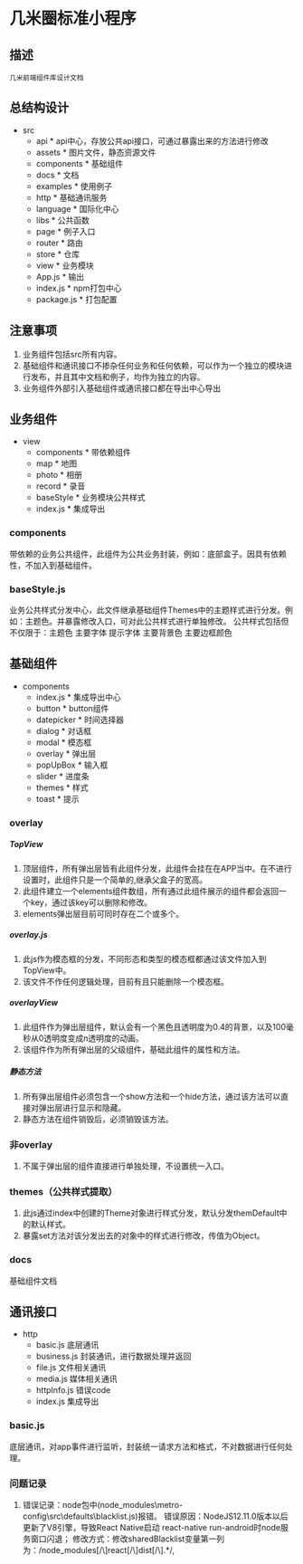 <!--
 * @Descripttion: 
 * @version: 
 * @Author: liujinyuan
 * @Date: 2019-08-26 16:48:01
 * @LastEditors: liujinyuan
 * @LastEditTime: 2019-10-29 09:04:35
 -->
# 几米圈标准小程序

## 描述
```
几米前端组件库设计文档
```

## 总结构设计
- src
    - api                   * api中心，存放公共api接口，可通过暴露出来的方法进行修改
    - assets                * 图片文件，静态资源文件
    - components            * 基础组件
    - docs                  * 文档
    - examples              * 使用例子
    - http                  * 基础通讯服务
    - language              * 国际化中心
    - libs                  * 公共函数
    - page                  * 例子入口
    - router                * 路由
    - store                 * 仓库
    - view                  * 业务模块
    - App.js                * 输出
    - index.js              * npm打包中心
    - package.js            * 打包配置

## 注意事项
1. 业务组件包括src所有内容。
2. 基础组件和通讯接口不掺杂任何业务和任何依赖，可以作为一个独立的模块进行发布，并且其中文档和例子，均作为独立的内容。
3. 业务组件外部引入基础组件或通讯接口都在导出中心导出


## 业务组件
- view
    - components            * 带依赖组件
    - map                   * 地图
    - photo                 * 相册
    - record                * 录音
    - baseStyle             * 业务模块公共样式
    - index.js              * 集成导出

### components
带依赖的业务公共组件，此组件为公共业务封装，例如：底部盒子。因具有依赖性，不加入到基础组件。

### baseStyle.js
业务公共样式分发中心，此文件继承基础组件Themes中的主题样式进行分发。例如：主题色。并暴露修改入口，可对此公共样式进行单独修改。
公共样式包括但不仅限于：主题色  主要字体  提示字体  主要背景色  主要边框颜色




## 基础组件
- components
    - index.js              * 集成导出中心
    - button                * button组件
    - datepicker            * 时间选择器
    - dialog                * 对话框
    - modal                 * 模态框
    - overlay               * 弹出层
    - popUpBox              * 输入框
    - slider                * 进度条
    - themes                * 样式
    - toast                 * 提示

### overlay

##### TopView
1. 顶层组件，所有弹出层皆有此组件分发，此组件会挂在在APP当中。在不进行设置时，此组件只是一个简单的<View>,继承父盒子的宽高。
2. 此组件建立一个elements组件数组，所有通过此组件展示的组件都会返回一个key，通过该key可以删除和修改。
3. elements弹出层目前可同时存在二个或多个。

##### overlay.js
1. 此js作为模态框的分发，不同形态和类型的模态框都通过该文件加入到TopView中。
2. 该文件不作任何逻辑处理，目前有且只能删除一个模态框。

##### overlayView
1. 此组件作为弹出层组件，默认会有一个黑色且透明度为0.4的背景，以及100毫秒从0透明度变成n透明度的动画。
2. 该组件作为所有弹出层的父级组件，基础此组件的属性和方法。

##### 静态方法
1. 所有弹出层组件必须包含一个show方法和一个hide方法，通过该方法可以直接对弹出层进行显示和隐藏。
2. 静态方法在组件销毁后，必须销毁该方法。


### 非overlay
1. 不属于弹出层的组件直接进行单独处理，不设置统一入口。


### themes（公共样式提取）
1. 此js通过index中创建的Theme对象进行样式分发，默认分发themDefault中的默认样式。
2. 暴露set方法对该分发出去的对象中的样式进行修改，传值为Object。


### docs
基础组件文档


## 通讯接口

- http
    - basic.js                 底层通讯
    - business.js              封装通讯，进行数据处理并返回
    - file.js                  文件相关通讯
    - media.js                 媒体相关通讯
    - httpInfo.js              错误code
    - index.js                 集成导出

### basic.js
底层通讯，对app事件进行监听，封装统一请求方法和格式，不对数据进行任何处理。


### 问题记录
1. 错误记录：node包中(node_modules\metro-config\src\defaults\blacklist.js)报错。
   错误原因：NodeJS12.11.0版本以后更新了V8引擎，导致React Native启动 react-native run-android时node服务窗口闪退；
   修改方式：修改sharedBlacklist变量第一列为：/node_modules[\/\\]react[\/\\]dist[\/\\].*/,

   